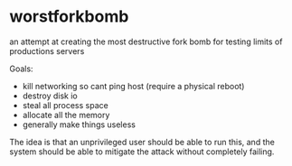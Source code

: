 worstforkbomb
=============

an attempt at creating the most destructive fork bomb for testing limits of productions servers

Goals:

* kill networking so cant ping host (require a physical reboot)
* destroy disk io
* steal all process space
* allocate all the memory
* generally make things useless

The idea is that an unprivileged user should be able to run this, and the system should be able to mitigate the attack without completely failing. 
